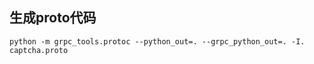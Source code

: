## 生成proto代码
```shell
python -m grpc_tools.protoc --python_out=. --grpc_python_out=. -I. captcha.proto
```